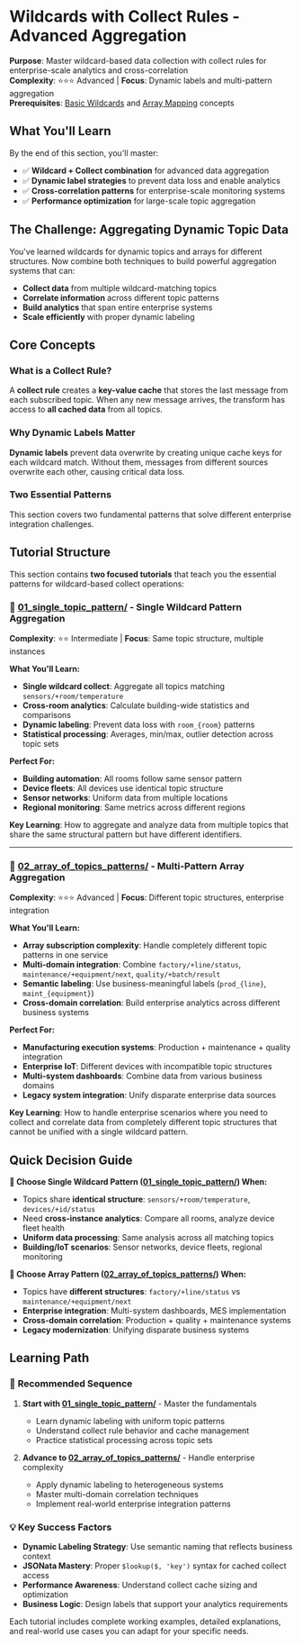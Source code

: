 # Wildcards with Collect Rules - Advanced Aggregation

**Purpose**: Master wildcard-based data collection with collect rules for enterprise-scale analytics and cross-correlation  
**Complexity**: ⭐⭐⭐ Advanced | **Focus**: Dynamic labels and multi-pattern aggregation  
**Prerequisites**: [Basic Wildcards](../01_basic_wildcards/) and [Array Mapping](../02_array/) concepts

## What You'll Learn

By the end of this section, you'll master:
- ✅ **Wildcard + Collect combination** for advanced data aggregation
- ✅ **Dynamic label strategies** to prevent data loss and enable analytics
- ✅ **Cross-correlation patterns** for enterprise-scale monitoring systems
- ✅ **Performance optimization** for large-scale topic aggregation

## The Challenge: Aggregating Dynamic Topic Data

You've learned wildcards for dynamic topics and arrays for different structures. Now combine both techniques to build powerful aggregation systems that can:

- **Collect data** from multiple wildcard-matching topics
- **Correlate information** across different topic patterns  
- **Build analytics** that span entire enterprise systems
- **Scale efficiently** with proper dynamic labeling

## Core Concepts

### What is a Collect Rule?
A **collect rule** creates a **key-value cache** that stores the last message from each subscribed topic. When any new message arrives, the transform has access to **all cached data** from all topics.

### Why Dynamic Labels Matter
**Dynamic labels** prevent data overwrite by creating unique cache keys for each wildcard match. Without them, messages from different sources overwrite each other, causing critical data loss.

### Two Essential Patterns
This section covers two fundamental patterns that solve different enterprise integration challenges.

## Tutorial Structure

This section contains **two focused tutorials** that teach you the essential patterns for wildcard-based collect operations:

### 📁 [01_single_topic_pattern/](./01_single_topic_pattern/) - Single Wildcard Pattern Aggregation
**Complexity**: ⭐⭐ Intermediate | **Focus**: Same topic structure, multiple instances

**What You'll Learn:**
- **Single wildcard collect**: Aggregate all topics matching `sensors/+room/temperature`
- **Cross-room analytics**: Calculate building-wide statistics and comparisons  
- **Dynamic labeling**: Prevent data loss with `room_{room}` patterns
- **Statistical processing**: Averages, min/max, outlier detection across topic sets

**Perfect For:**
- **Building automation**: All rooms follow same sensor pattern
- **Device fleets**: All devices use identical topic structure
- **Sensor networks**: Uniform data from multiple locations
- **Regional monitoring**: Same metrics across different regions

**Key Learning**: How to aggregate and analyze data from multiple topics that share the same structural pattern but have different identifiers.

---

### 📁 [02_array_of_topics_patterns/](./02_array_of_topics_patterns/) - Multi-Pattern Array Aggregation  
**Complexity**: ⭐⭐⭐ Advanced | **Focus**: Different topic structures, enterprise integration

**What You'll Learn:**
- **Array subscription complexity**: Handle completely different topic patterns in one service
- **Multi-domain integration**: Combine `factory/+line/status`, `maintenance/+equipment/next`, `quality/+batch/result`
- **Semantic labeling**: Use business-meaningful labels (`prod_{line}`, `maint_{equipment}`)
- **Cross-domain correlation**: Build enterprise analytics across different business systems

**Perfect For:**
- **Manufacturing execution systems**: Production + maintenance + quality integration
- **Enterprise IoT**: Different devices with incompatible topic structures  
- **Multi-system dashboards**: Combine data from various business domains
- **Legacy system integration**: Unify disparate enterprise data sources

**Key Learning**: How to handle enterprise scenarios where you need to collect and correlate data from completely different topic structures that cannot be unified with a single wildcard pattern.

## Quick Decision Guide

**🎯 Choose Single Wildcard Pattern ([01_single_topic_pattern/](./01_single_topic_pattern/)) When:**
- Topics share **identical structure**: `sensors/+room/temperature`, `devices/+id/status`
- Need **cross-instance analytics**: Compare all rooms, analyze device fleet health
- **Uniform data processing**: Same analysis across all matching topics
- **Building/IoT scenarios**: Sensor networks, device fleets, regional monitoring

**🚀 Choose Array Pattern ([02_array_of_topics_patterns/](./02_array_of_topics_patterns/)) When:**  
- Topics have **different structures**: `factory/+line/status` vs `maintenance/+equipment/next`
- **Enterprise integration**: Multi-system dashboards, MES implementation
- **Cross-domain correlation**: Production + quality + maintenance systems
- **Legacy modernization**: Unifying disparate business systems

## Learning Path

### 🎯 **Recommended Sequence**

1. **Start with [01_single_topic_pattern/](./01_single_topic_pattern/)** - Master the fundamentals
   - Learn dynamic labeling with uniform topic patterns
   - Understand collect rule behavior and cache management
   - Practice statistical processing across topic sets

2. **Advance to [02_array_of_topics_patterns/](./02_array_of_topics_patterns/)** - Handle enterprise complexity
   - Apply dynamic labeling to heterogeneous systems
   - Master multi-domain correlation techniques
   - Implement real-world enterprise integration patterns

### 💡 **Key Success Factors**

- **Dynamic Labeling Strategy**: Use semantic naming that reflects business context
- **JSONata Mastery**: Proper `$lookup($, 'key')` syntax for cached collect access
- **Performance Awareness**: Understand collect cache sizing and optimization
- **Business Logic**: Design labels that support your analytics requirements

Each tutorial includes complete working examples, detailed explanations, and real-world use cases you can adapt for your specific needs.
